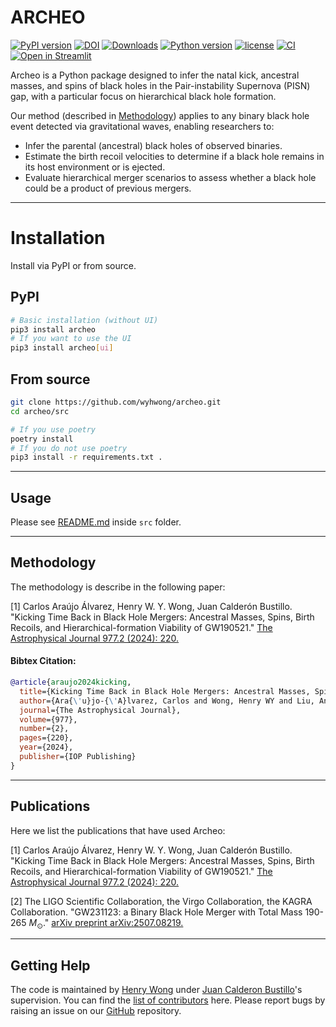 # ARCHEO
[![PyPI version](https://badge.fury.io/py/archeo.svg)](https://pypi.org/project/archeo/)
[![DOI](https://zenodo.org/badge/626377469.svg)](https://doi.org/10.5281/zenodo.14306853)
[![Downloads](https://img.shields.io/pepy/dt/archeo)](https://github.com/wyhwong/archeo)
[![Python version](https://img.shields.io/pypi/pyversions/archeo)](https://pypi.org/project/archeo/)
[![license](https://img.shields.io/badge/license-MIT-orange.svg)](https://github.com/wyhwong/archeo/blob/main/LICENSE)
[![CI](https://github.com/wyhwong/archeo/actions/workflows/main.yml/badge.svg)](https://github.com/wyhwong/archeo/actions/workflows/main.yml/)
[![Open in Streamlit](https://static.streamlit.io/badges/streamlit_badge_black_white.svg)](https://archeo.streamlit.app/)

Archeo is a Python package designed to infer the natal kick, ancestral masses, and spins of black holes in the Pair-instability Supernova (PISN) gap,
with a particular focus on hierarchical black hole formation.

Our method (described in [Methodology](#methodology)) applies to any binary black hole event detected via gravitational waves, enabling researchers to:
- Infer the parental (ancestral) black holes of observed binaries.
- Estimate the birth recoil velocities to determine if a black hole remains in its host environment or is ejected.
- Evaluate hierarchical merger scenarios to assess whether a black hole could be a product of previous mergers.

---

# Installation

Install via PyPI or from source.

## PyPI
```bash
# Basic installation (without UI)
pip3 install archeo
# If you want to use the UI
pip3 install archeo[ui]
```

## From source
```bash
git clone https://github.com/wyhwong/archeo.git
cd archeo/src

# If you use poetry
poetry install
# If you do not use poetry
pip3 install -r requirements.txt .
```

---

## Usage
Please see [README.md](./src/README.md) inside `src` folder.

---

## Methodology

The methodology is describe in the following paper:

[1] Carlos Araújo Álvarez, Henry W. Y. Wong, Juan Calderón Bustillo. "Kicking Time Back in Black Hole Mergers: Ancestral Masses, Spins, Birth Recoils, and Hierarchical-formation Viability of GW190521." [The Astrophysical Journal 977.2 (2024): 220.](https://iopscience.iop.org/article/10.3847/1538-4357/ad90a9)

#### Bibtex Citation:
```bibtex
@article{araujo2024kicking,
  title={Kicking Time Back in Black Hole Mergers: Ancestral Masses, Spins, Birth Recoils, and Hierarchical-formation Viability of GW190521},
  author={Ara{\'u}jo-{\'A}lvarez, Carlos and Wong, Henry WY and Liu, Anna and Bustillo, Juan Calder{\'o}n},
  journal={The Astrophysical Journal},
  volume={977},
  number={2},
  pages={220},
  year={2024},
  publisher={IOP Publishing}
}
```

---

## Publications

Here we list the publications that have used Archeo:

[1] Carlos Araújo Álvarez, Henry W. Y. Wong, Juan Calderón Bustillo. "Kicking Time Back in Black Hole Mergers: Ancestral Masses, Spins, Birth Recoils, and Hierarchical-formation Viability of GW190521." [The Astrophysical Journal 977.2 (2024): 220.](https://iopscience.iop.org/article/10.3847/1538-4357/ad90a9)

[2] The LIGO Scientific Collaboration, the Virgo Collaboration, the KAGRA Collaboration. "GW231123: a Binary Black Hole Merger with Total Mass 190-265 $M_\odot$." [arXiv preprint arXiv:2507.08219.](https://arxiv.org/abs/2507.08219)

---

## Getting Help

The code is maintained by [Henry Wong](https://github.com/wyhwong) under [Juan Calderon Bustillo](https://git.ligo.org/juan.calderonbustillo)'s supervision. You can find the [list of contributors](https://github.com/wyhwong/archeo/graphs/contributors) here. Please report bugs by raising an issue on our [GitHub](https://github.com/wyhwong/archeo) repository.
